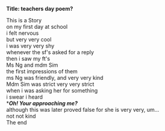 **Title: teachers day poem?**</br>

This is a Story</br>
on my first day at school</br>
i felt nervous</br>
but very very cool</br>
i was very very shy</br>
whenever the sf's asked for a reply</br>
then i saw my ft's</br>
Ms Ng and mdm Sim</br>
the first impressions of them</br>
ms Ng was friendly, and very very kind</br>
Mdm Sim was strict very very strict</br>
when i was asking her for something</br>
i swear i heard</br>
****Oh! Your approaching me?***</br>
although this was later proved false for she is very very, um... </br>
not not kind</br>
The end</br>
